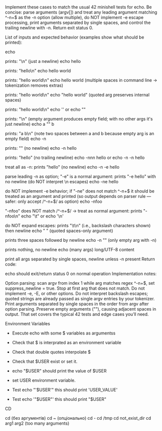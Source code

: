 Implement these cases to match the usual 42 minishell tests for echo. Be concise: parse arguments (argv[]) and treat any leading argument matching ^-n+$ as the -n option (allow multiple), do NOT implement -e escape processing, print arguments separated by single spaces, and control the trailing newline with -n. Return exit status 0.

List of inputs and expected behavior (examples show what should be printed):

echo

prints: "\n" (just a newline)
echo hello

prints: "hello\n"
echo hello world

prints: "hello world\n"
echo hello world (multiple spaces in command line → tokenization removes extras)

prints: "hello world\n"
echo "hello world" (quoted arg preserves internal spaces)

prints: "hello world\n"
echo '' or echo ""

prints: "\n" (empty argument produces empty field; with no other args it's just newline)
echo a "" b

prints: "a b\n" (note two spaces between a and b because empty arg is an empty field)
echo -n

prints: "" (no newline)
echo -n hello

prints: "hello" (no trailing newline)
echo -nnn hello or echo -n -n hello

treat all as -n: prints "hello" (no newline)
echo -n -e hello

parse leading -n as option; "-e" is a normal argument: prints "-e hello" with no newline (do NOT interpret \n escapes)
echo -ne hello

do NOT implement -e behavior; if "-ne" does not match ^-n+$ it should be treated as an argument and printed (so output depends on parser rule — safer: only accept /^-n+$/ as option)
echo -nfoo

"-nfoo" does NOT match /^-n+$/ → treat as normal argument: prints "-nfoo\n"
echo "\t" or echo '\n'

do NOT expand escapes: prints "\t\n" (i.e., backslash characters shown) then newline
echo " " (quoted spaces-only argument)

prints three spaces followed by newline
echo -n "" (only empty arg with -n)

prints nothing, no newline
echo (many args) long/UTF-8 content

print all args separated by single spaces, newline unless -n present
Return code:

echo should exit/return status 0 on normal operation
Implementation notes:

Option parsing: scan argv from index 1 while arg matches regex ^-n+$, set suppress_newline = true. Stop at first arg that does not match.
Do not implement -e, -E, or other options.
Do not interpret backslash escapes; quoted strings are already passed as single argv entries by your tokenizer.
Print arguments separated by single spaces in the order from argv after option parsing.
Preserve empty arguments (""), causing adjacent spaces in output.
That set covers the typical 42 tests and edge cases you’ll need.

Environment Variables
- Execute echo with some $ variables as argumentss
- Check that $ is interprated as an environment variable
- Check that double quotes interpolate $
- Check that $USER exist or set it.
- echo "$USER" should print the value of $USER

- set USER environment variable.
- Test echo "'$USER'" this should print 'USER_VALUE'
- Test echo '"$USER"' this should print "$USER"

CD


cd (без аргументів)
cd ~ (опціонально)
cd -
cd /tmp
cd not_exist_dir
cd arg1 arg2 (too many arguments)